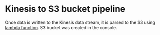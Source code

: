 # Kinesis to S3 bucket pipeline

Once data is written to the Kinesis data stream, it is parsed to the S3 using [lambda function](https://github.com/ksenia-tabakova/AWS-pipelines-project/blob/main/Kinesis-to-S3%20pipeline/lambda_function.py).
S3 bucket was created in the console.
